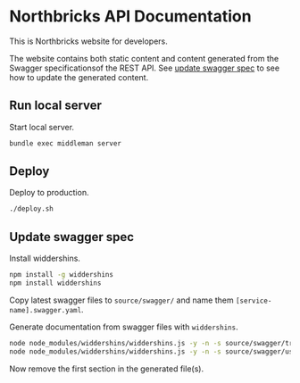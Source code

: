 # Northbricks API Documentation

This is Northbricks website for developers.

The website contains both static content and content generated from the Swagger specificationsof the REST API. See [update swagger spec](#update-swagger-spec) to see how to update the generated content.

## Run local server

Start local server.
```sh
bundle exec middleman server
```

## Deploy

Deploy to production.
```sh
./deploy.sh
```

## Update swagger spec

Install widdershins.
```sh
npm install -g widdershins
npm install widdershins
```

Copy latest swagger files to `source/swagger/` and name them `[service-name].swagger.yaml`.

Generate documentation from swagger files with `widdershins`.
```sh
node node_modules/widdershins/widdershins.js -y -n -s source/swagger/transaction.swagger.yaml -o source/includes/_transaction.swagger.md
node node_modules/widdershins/widdershins.js -y -n -s source/swagger/user.swagger.yaml -o source/includes/_user.swagger.md
```

Now remove the first section in the generated file(s).